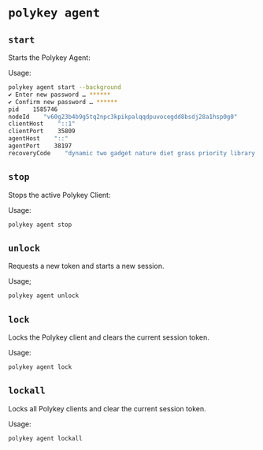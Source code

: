# `polykey agent`

## `start`

Starts the Polykey Agent:

Usage:

```sh
polykey agent start --background
✔ Enter new password … ******
✔ Confirm new password … ******
pid    1585746
nodeId    "v60g23b4b9g5tq2npc3kpikpalqqdpuvocegdd8bsdj28a1hsp0g0"
clientHost    "::1"
clientPort    35809
agentHost    "::"
agentPort    38197
recoveryCode    "dynamic two gadget nature diet grass priority library reveal idle guess creek impact nasty impulse accuse surface walk history admit legend various joy mail"
```

## `stop`

Stops the active Polykey Client:

Usage:

```sh
polykey agent stop
```

## `unlock`

Requests a new token and starts a new session.

Usage;

```sh
polykey agent unlock
```

## `lock`

Locks the Polykey client and clears the current session token.

Usage:

```sh
polykey agent lock
```

## `lockall`

Locks all Polykey clients and clear the current session token.

Usage:

```sh
polykey agent lockall
```
